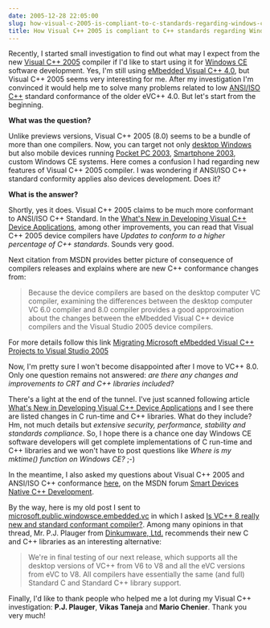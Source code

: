 ```yaml
---
date: 2005-12-28 22:05:00
slug: how-visual-c-2005-is-compliant-to-c-standards-regarding-windows-ce
title: How Visual C++ 2005 is compliant to C++ standards regarding Windows CE?
---
```


Recently, I started small investigation to find out what may I expect from the new [Visual C++ 2005](http://msdn.microsoft.com/visualc/) compiler if I'd like to start using it for [Windows CE](http://msdn.microsoft.com/embedded/windowsce/default.aspx) software development. Yes, I'm still using [eMbedded Visual C++ 4.0](http://msdn.microsoft.com/mobility/othertech/eVisualc/default.aspx), but Visual C++ 2005 seems very interesting for me. After my investigation I'm convinced it would help me to solve many problems related to low [ANSI/ISO C++](http://www.open-std.org/jtc1/sc22/wg21/) standard conformance of the older eVC++ 4.0. But let's start from the beginning.

**What was the question?**

Unlike previews versions, Visual C++ 2005 (8.0) seems to be a bundle of more than one compilers. Now, you can target not only [desktop Windows](http://msdn2.microsoft.com/en-us/library/ms235435.aspx) but also mobile devices running [Pocket PC 2003](http://www.microsoft.com/windowsmobile/pocketpc/default.mspx), [Smartphone 2003](http://www.microsoft.com/windowsmobile/smartphone/default.mspx), custom Windows CE systems.
Here comes a confusion I had  regarding new features of Visual C++ 2005 compiler. I was wondering if ANSI/ISO C++ standard conformity applies also devices development. Does it?

**What is the answer?**

Shortly, yes  it does. Visual C++ 2005 claims to be much more conformant to ANSI/ISO C++ Standard. In the [What's New in Developing Visual C++ Device Applications](http://msdn2.microsoft.com/en-us/library/dxdd87tf.aspx), among other improvements, you can read that Visual C++ 2005 device compilers have _Updates to conform to a higher percentage of C++ standards_. Sounds very good.

Next citation from MSDN provides better picture of consequence of compilers releases and explains where are new C++ conformance changes from:


> Because the device compilers are based on the desktop computer VC compiler,
> examining the differences between the desktop computer VC 6.0 compiler and
> 8.0 compiler provides a good approximation about the changes between the
> eMbedded Visual C++ device compilers and the Visual Studio 2005 device compilers.

For more details follow this link [Migrating Microsoft eMbedded Visual C++ Projects to Visual Studio 2005](http://msdn.microsoft.com/library/en-us/dnppcgen/html/migrating_evc_vs2005.asp)

Now, I'm pretty sure I won't become disappointed after I move to VC++ 8.0. Only one question remains not answered: _are there any changes and improvements to CRT and C++ libraries included?_

There's a light at the end of the tunnel. I've just scanned following article [What's New in Developing Visual C++ Device Applications](http://msdn2.microsoft.com/en-us/library/dxdd87tf.aspx) and I see there are listed changes in C run-time and C++ libraries. What do they include? Hm, not much details but _extensive security, performance, stability and standards compliance_. So, I hope there is a chance one day Windows CE software developers will get complete implementations of C run-time and C++ libraries and we won't have to post questions like _Where is my mktime()  function on Windows CE?_  ;-)

In the meantime, I also asked my questions about Visual C++ 2005 and ANSI/ISO C++ conformance [here](http://forums.microsoft.com/msdn/showpost.aspx?postid=181181), on the MSDN forum [Smart Devices Native C++ Development](http://forums.microsoft.com/MSDN/ShowForum.aspx?ForumID=35).

By the way, here is my old post I sent to [microsoft.public.windowsce.embedded.vc](http://groups.google.pl/group/microsoft.public.windowsce.embedded.vc) in which I asked [Is VC++ 8 really new and standard conformant compiler?](http://groups.google.pl/group/microsoft.public.windowsce.embedded.vc/browse_frm/thread/228f7298b4a63af6/f64ed7bc0aa4df14). Among many opinions in that thread, Mr. P.J. Plauger from [Dinkumware, Ltd.](http://www.dinkumware.com) recommends their new C and C++ libraries as an interesting alternative:

> We're in final testing of our next release, which supports all the desktop versions
> of VC++ from V6 to V8 and all the eVC versions from eVC to V8. All compilers have
> essentially the same (and full) Standard C and Standard C++ library support.

Finally, I'd like to thank people who helped me a lot during my Visual C++
investigation: **P.J. Plauger**, **Vikas Taneja** and  **Mario Chenier**. Thank you very much!
